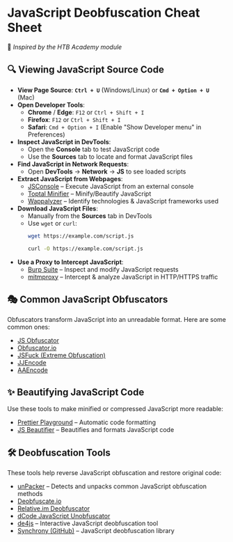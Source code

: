 # JavaScript Deobfuscation Cheat Sheet  
📌 *Inspired by the HTB Academy module*  

## 🔍 Viewing JavaScript Source Code  
- **View Page Source**: **`Ctrl + U`** (Windows/Linux) or **`Cmd + Option + U`** (Mac)  
- **Open Developer Tools**:  
  - **Chrome** / **Edge**: `F12` or `Ctrl + Shift + I`  
  - **Firefox**: `F12` or `Ctrl + Shift + I`  
  - **Safari**: `Cmd + Option + I` (Enable "Show Developer menu" in Preferences)  
- **Inspect JavaScript in DevTools**:  
  - Open the **Console** tab to test JavaScript code  
  - Use the **Sources** tab to locate and format JavaScript files  
- **Find JavaScript in Network Requests**:  
  - Open **DevTools** → **Network** → **JS** to see loaded scripts  
- **Extract JavaScript from Webpages**:  
  - [JSConsole](https://jsconsole.com/) – Execute JavaScript from an external console  
  - [Toptal Minifier](https://www.toptal.com/developers/javascript-minifier) – Minify/Beautify JavaScript  
  - [Wappalyzer](https://www.wappalyzer.com/) – Identify technologies & JavaScript frameworks used  
- **Download JavaScript Files**:  
  - Manually from the **Sources** tab in DevTools  
  - Use `wget` or `curl`:  
    ```sh
    wget https://example.com/script.js
    ```
    ```sh
    curl -O https://example.com/script.js
    ```
- **Use a Proxy to Intercept JavaScript**:  
  - [Burp Suite](https://portswigger.net/burp) – Inspect and modify JavaScript requests  
  - [mitmproxy](https://mitmproxy.org/) – Intercept & analyze JavaScript in HTTP/HTTPS traffic  

## 🎭 Common JavaScript Obfuscators  
Obfuscators transform JavaScript into an unreadable format. Here are some common ones:  

- [JS Obfuscator](https://beautifytools.com/javascript-obfuscator.php)  
- [Obfuscator.io](https://obfuscator.io/)  
- [JSFuck (Extreme Obfuscation)](https://jsfuck.com/)  
- [JJEncode](https://utf-8.jp/public/jjencode.html)  
- [AAEncode](https://utf-8.jp/public/aaencode.html)  

## ✨ Beautifying JavaScript Code  
Use these tools to make minified or compressed JavaScript more readable:  

- [Prettier Playground](https://prettier.io/playground/) – Automatic code formatting  
- [JS Beautifier](https://beautifier.io/) – Beautifies and formats JavaScript code  

## 🛠 Deobfuscation Tools  
These tools help reverse JavaScript obfuscation and restore original code:  

- [unPacker](https://matthewfl.com/unPacker.html) – Detects and unpacks common JavaScript obfuscation methods  
- [Deobfuscate.io](https://deobfuscate.io/)  
- [Relative.im Deobfuscator](https://deobfuscate.relative.im/)  
- [dCode JavaScript Unobfuscator](https://www.dcode.fr/javascript-unobfuscator)  
- [de4js](https://lelinhtinh.github.io/de4js/) – Interactive JavaScript deobfuscation tool  
- [Synchrony (GitHub)](https://github.com/relative/synchrony) – JavaScript deobfuscation library  
